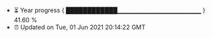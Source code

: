 - ⏳ Year progress { ████████████▁▁▁▁▁▁▁▁▁▁▁▁▁▁▁▁▁▁ } 41.60 %
- ⏰ Updated on Tue, 01 Jun 2021 20:14:22 GMT

